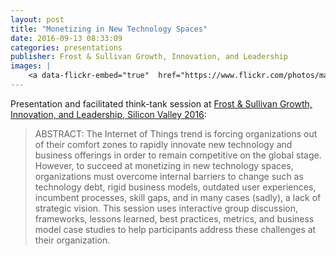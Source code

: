 ```yaml
---
layout: post
title: "Monetizing in New Technology Spaces"
date: 2016-09-13 08:33:09
categories: presentations
publisher: Frost & Sullivan Growth, Innovation, and Leadership
images: |
    <a data-flickr-embed="true"  href="https://www.flickr.com/photos/markbenson/31861255926/in/dateposted-public/" title="Digital Banner for Mark Benson at Frost &amp; Sullivan GIL 2016"><img src="https://c7.staticflickr.com/1/424/31861255926_7425d5125e_z.jpg" width="495" height="640" alt="Digital Banner for Mark Benson at Frost &amp; Sullivan GIL 2016"></a><script async src="//embedr.flickr.com/assets/client-code.js" charset="utf-8"></script>
---
```


Presentation and facilitated think-tank session at [Frost & Sullivan Growth, Innovation, and Leadership, Silicon Valley 2016](http://ww2.frost.com/event/calendar/transformational-growth-strategies-future-proof-your-business/):

> ABSTRACT: The Internet of Things trend is forcing organizations out of their comfort zones to rapidly innovate new technology and business offerings in order to remain competitive on the global stage. However, to succeed at monetizing in new technology spaces, organizations must overcome internal barriers to change such as technology debt, rigid business models, outdated user experiences, incumbent processes, skill gaps, and in many cases (sadly), a lack of strategic vision. This session uses interactive group discussion, frameworks, lessons learned, best practices, metrics, and business model case studies to help participants address these challenges at their organization.

